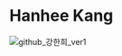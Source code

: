 # Hanhee Kang

![github_강한희_ver1](https://user-images.githubusercontent.com/29723695/135609658-dbe96a80-aba4-4658-b99c-77c152512074.png)
